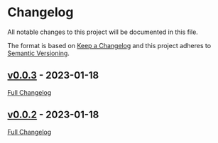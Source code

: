 <!-- markdownlint-disable MD024 -->
# Changelog

All notable changes to this project will be documented in this file.

The format is based on [Keep a Changelog](http://keepachangelog.com/en/1.0.0/) and this project adheres to [Semantic Versioning](http://semver.org).

## [v0.0.3](https://github.com/ConaireD/TolimanWIP/tree/v0.0.3) - 2023-01-18

[Full Changelog](https://github.com/ConaireD/TolimanWIP/compare/v0.0.2...v0.0.3)

## [v0.0.2](https://github.com/ConaireD/TolimanWIP/tree/v0.0.2) - 2023-01-18

[Full Changelog](https://github.com/ConaireD/TolimanWIP/compare/422f1b6140c0f7507159e743e7f3e38b17061acd...v0.0.2)
